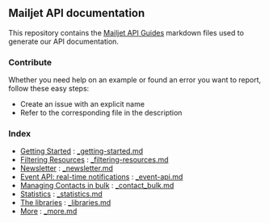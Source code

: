 ## Mailjet API documentation

This repository contains the <a href="http://dev.mailjet.com/guides/">Mailjet API Guides</a> markdown files used to generate our API documentation.

### Contribute

Whether you need help on an example or found an error you want to report,
follow these easy steps:
  - Create an issue with an explicit name
  - Refer to the corresponding file in the description

### Index

  - <a href="https://github.com/mailjet/api-documentation/blob/master/examples/_contacts_bulk.md">Getting Started</a> : <a href="https://github.com/mailjet/api-documentation/blob/master/examples/_getting-started.md">_getting-started.md</a>
  - <a href="https://github.com/mailjet/api-documentation/blob/master/examples/_contacts_bulk.md">Filtering Resources</a> : <a href="https://github.com/mailjet/api-documentation/blob/master/examples/_filtering-resources.md">_filtering-resources.md</a>
  - <a href="https://github.com/mailjet/api-documentation/blob/master/examples/_contacts_bulk.md">Newsletter</a> : <a href="https://github.com/mailjet/api-documentation/blob/master/examples/_newsletter.md">_newsletter.md</a>
  - <a href="https://github.com/mailjet/api-documentation/blob/master/examples/_contacts_bulk.md">Event API: real-time notifications</a> : <a href="https://github.com/mailjet/api-documentation/blob/master/examples/_event-api.md">_event-api.md</a>
  - <a href="https://github.com/mailjet/api-documentation/blob/master/examples/_contacts_bulk.md">Managing Contacts in bulk</a> : <a href="https://github.com/mailjet/api-documentation/blob/master/examples/_contacts_bulk.md">_contact_bulk.md</a>
  - <a href="https://github.com/mailjet/api-documentation/blob/master/examples/_contacts_bulk.md">Statistics</a> : <a href="https://github.com/mailjet/api-documentation/blob/master/examples/_statistics.md">_statistics.md</a>
  - <a href="https://github.com/mailjet/api-documentation/blob/master/examples/_contacts_bulk.md">The libraries</a> : <a href="https://github.com/mailjet/api-documentation/blob/master/examples/_libraries.md">_libraries.md</a>
  - <a href="https://github.com/mailjet/api-documentation/blob/master/examples/_contacts_bulk.md">More</a> : <a href="https://github.com/mailjet/api-documentation/blob/master/examples/_more.md">_more.md</a>
